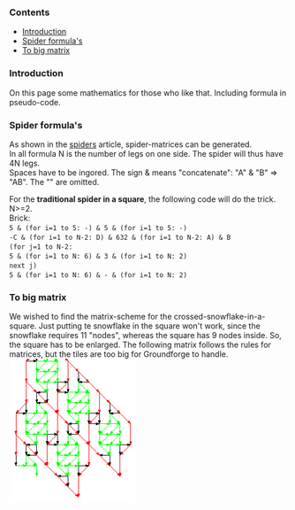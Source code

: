 ### Contents
* [Introduction](#introduction)
* [Spider formula's](#spider-formulas)
* [To big matrix](#to-big-matrix)

### Introduction
On this page some mathematics for those who like that. Including formula in pseudo-code.

### Spider formula's
As shown in the [spiders][spiders-page] article, spider-matrices can be generated.  
In all formula N is the number of legs on one side. The spider will thus have 4N legs.       
Spaces have to be ingored. The sign & means "concatenate": "A" & "B" => "AB". The "" are omitted.    

For the **traditional spider in a square**, the following code will do the trick. N>=2.      
Brick:       
`5 & (for i=1 to 5: -) & 5 & (for i=1 to 5: -)               `     
`-C & (for i=1 to N-2: D) & 632 & (for i=1 to N-2: A) & B    `           
`(for j=1 to N-2:                                                `      
`5 & (for i=1 to N: 6) & 3 & (for i=1 to N: 2)               `      
`next j)                                                     `      
`5 & (for i=1 to N: 6) & - & (for i=1 to N: 2)               `                   

### To big matrix
We wished to find the matrix-scheme for the crossed-snowflake-in-a-square. Just putting te snowflake in the square won't work, since the snowflake requires 11 "nodes", whereas the square has 9 nodes inside. So, the square has to be enlarged. The following matrix follows the rules for matrices, but the tiles are too big for Groundforge to handle.       
![to big][to-big-sn]


[spiders-page]: https://github.com/MAETempels/MAE-gf/wiki/Spiders

[to-big-sn]: https://github.com/MAETempels/MAE-gf/blob/master/images/gf-sn-nott.png